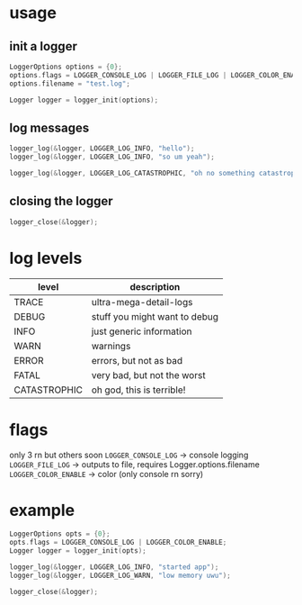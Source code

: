 # usage
## init a logger
```c
LoggerOptions options = {0};
options.flags = LOGGER_CONSOLE_LOG | LOGGER_FILE_LOG | LOGGER_COLOR_ENABLE;
options.filename = "test.log";

Logger logger = logger_init(options);
```
## log messages
```c
logger_log(&logger, LOGGER_LOG_INFO, "hello");
logger_log(&logger, LOGGER_LOG_INFO, "so um yeah");

logger_log(&logger, LOGGER_LOG_CATASTROPHIC, "oh no something catastrophic happened :(");
```
## closing the logger
```c
logger_close(&logger);
```

# log levels
|level|description|
|-----|-----------|
|TRACE|ultra-mega-detail-logs|
|DEBUG|stuff you might want to debug|
|INFO|just generic information|
|WARN|warnings|
|ERROR|errors, but not as bad|
|FATAL|very bad, but not the worst|
|CATASTROPHIC|oh god, this is terrible!|

# flags
only 3 rn but others soon
`LOGGER_CONSOLE_LOG` -> console logging
`LOGGER_FILE_LOG` -> outputs to file, requires Logger.options.filename
`LOGGER_COLOR_ENABLE` -> color (only console rn sorry)

# example
```c
LoggerOptions opts = {0};
opts.flags = LOGGER_CONSOLE_LOG | LOGGER_COLOR_ENABLE;
Logger logger = logger_init(opts);

logger_log(&logger, LOGGER_LOG_INFO, "started app");
logger_log(&logger, LOGGER_LOG_WARN, "low memory uwu");

logger_close(&logger);
```